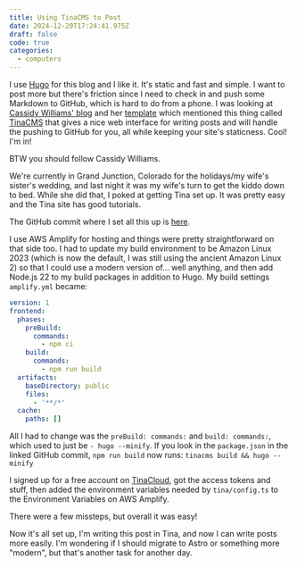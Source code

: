 ```yaml
---
title: Using TinaCMS to Post
date: 2024-12-20T17:24:41.975Z
draft: false
code: true
categories:
  - computers
---
```


I use [Hugo](https://gohugo.io/) for this blog and I like it. It's static and fast and simple. I want to post more but there's friction since I need to check in and push some Markdown to GitHub, which is hard to do from a phone. I was looking at [Cassidy Williams' blog](https://cassidoo.co/) and her [template](https://github.com/cassidoo/blahg) which mentioned this thing called [TinaCMS](https://tina.io/) that gives a nice web interface for writing posts and will handle the pushing to GitHub for you, all while keeping your site's staticness. Cool! I'm in!

BTW you should follow Cassidy Williams.

We're currently in Grand Junction, Colorado for the holidays/my wife's sister's wedding, and last night it was my wife's turn to get the kiddo down to bed. While she did that, I poked at getting Tina set up. It was pretty easy and the Tina site has good tutorials.

The GitHub commit where I set all this up is [here](https://github.com/wnka/pdp80-blog/commit/d160d1d64563754bff01241063d57208f075bb44).

I use AWS Amplify for hosting and things were pretty straightforward on that side too. I had to update my build environment to be Amazon Linux 2023 (which is now the default, I was still using the ancient Amazon Linux 2) so that I could use a modern version of... well anything, and then add Node.js 22 to my build packages in addition to Hugo. My build settings `amplify.yml` became:

```yaml
version: 1
frontend:
  phases:
    preBuild:
      commands:
        - npm ci
    build:
      commands:
        - npm run build
  artifacts:
    baseDirectory: public
    files:
      - '**/*'
  cache:
    paths: []
```

All I had to change was the `preBuild: commands:` and `build: commands:`, which used to just be `- hugo --minify`. If you look in the `package.json` in the linked GitHub commit, `npm run build` now runs: `tinacms build && hugo --minify`

I signed up for a free account on [TinaCloud](https://app.tina.io/signin), got the access tokens and stuff, then added the environment variables needed by `tina/config.ts` to the Environment Variables on AWS Amplify.

There were a few missteps, but overall it was easy!

Now it's all set up, I'm writing this post in Tina, and now I can write posts more easily. I'm wondering if I should migrate to Astro or something more "modern", but that's another task for another day.
